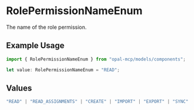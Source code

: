# RolePermissionNameEnum

The name of the role permission.

## Example Usage

```typescript
import { RolePermissionNameEnum } from "opal-mcp/models/components";

let value: RolePermissionNameEnum = "READ";
```

## Values

```typescript
"READ" | "READ_ASSIGNMENTS" | "CREATE" | "IMPORT" | "EXPORT" | "SYNC" | "DELETE" | "READ_SETTINGS" | "EDIT_TAGS" | "EDIT_SETTINGS" | "EDIT_SYNC_SETTINGS" | "EDIT_ASSIGNMENTS" | "EDIT_REQUEST_CONFIGURATIONS" | "EDIT_EVENT_STREAM" | "ASSIGN_UAR_REVIEWERS" | "SEND_REMINDERS" | "STOP" | "REQUEST_ON_BEHALF"
```